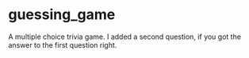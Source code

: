 # guessing_game
A multiple choice trivia game.
I added a second question, if you got the answer to the first question right.
